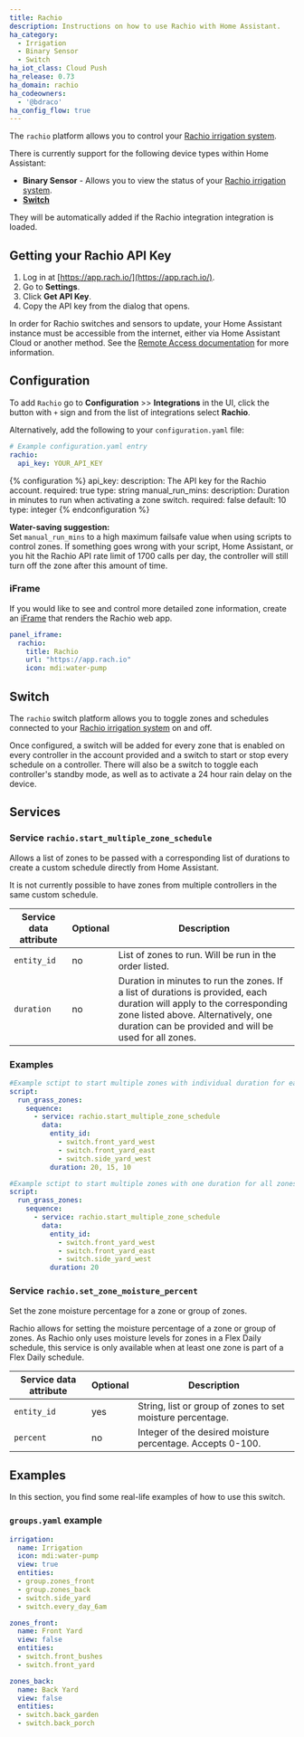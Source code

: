 ```yaml
---
title: Rachio
description: Instructions on how to use Rachio with Home Assistant.
ha_category:
  - Irrigation
  - Binary Sensor
  - Switch
ha_iot_class: Cloud Push
ha_release: 0.73
ha_domain: rachio
ha_codeowners:
  - '@bdraco'
ha_config_flow: true
---
```


The `rachio` platform allows you to control your [Rachio irrigation system](https://rachio.com/).

There is currently support for the following device types within Home Assistant:

- **Binary Sensor** - Allows you to view the status of your [Rachio irrigation system](https://rachio.com/).
- [**Switch**](#switch)

They will be automatically added if the Rachio integration integration is loaded.

## Getting your Rachio API Key

1. Log in at [https://app.rach.io/](https://app.rach.io/).
2. Go to **Settings**.
3. Click **Get API Key**.
4. Copy the API key from the dialog that opens.

<div class='note'>

In order for Rachio switches and sensors to update, your Home Assistant instance must be accessible from the internet, either via Home Assistant Cloud or another method. See the [Remote Access documentation](/docs/configuration/remote/) for more information.

</div>

## Configuration

To add `Rachio` go to **Configuration** >> **Integrations** in the UI, click the button with `+` sign and from the list of integrations select **Rachio**.

Alternatively, add the following to your `configuration.yaml` file:

```yaml
# Example configuration.yaml entry
rachio:
  api_key: YOUR_API_KEY
```

{% configuration %}
api_key:
  description: The API key for the Rachio account.
  required: true
  type: string
manual_run_mins:
  description: Duration in minutes to run when activating a zone switch.
  required: false
  default: 10
  type: integer
{% endconfiguration %}

<div class='note'>

**Water-saving suggestion:**<br>
Set `manual_run_mins` to a high maximum failsafe value when using scripts to control zones. If something goes wrong with your script, Home Assistant, or you hit the Rachio API rate limit of 1700 calls per day, the controller will still turn off the zone after this amount of time.

</div>

### iFrame

If you would like to see and control more detailed zone information, create an [iFrame](/integrations/panel_iframe/) that renders the Rachio web app.

```yaml
panel_iframe:
  rachio:
    title: Rachio
    url: "https://app.rach.io"
    icon: mdi:water-pump
```

## Switch

The `rachio` switch platform allows you to toggle zones and schedules connected to your [Rachio irrigation system](https://rachio.com/) on and off.

Once configured, a switch will be added for every zone that is enabled on every controller in the account provided and a switch to start or stop every schedule on a controller. There will also be a switch to toggle each controller's standby mode, as well as to activate a 24 hour rain delay on the device.

## Services

### Service `rachio.start_multiple_zone_schedule`

Allows a list of zones to be passed with a corresponding list of durations to create a custom schedule directly from Home Assistant.

<div class='note'>
It is not currently possible to have zones from multiple controllers in the same custom schedule.
</div>

 Service data attribute | Optional | Description |
| ---------------------- | -------- | ----------- |
| `entity_id` | no | List of zones to run. Will be run in the order listed.
| `duration` | no | Duration in minutes to run the zones. If a list of durations is provided, each duration will apply to the corresponding zone listed above. Alternatively, one duration can be provided and will be used for all zones.

### Examples

```yaml
#Example sctipt to start multiple zones with individual duration for each zone.
script:
  run_grass_zones:
    sequence: 
      - service: rachio.start_multiple_zone_schedule
        data:
          entity_id:
            - switch.front_yard_west
            - switch.front_yard_east
            - switch.side_yard_west
          duration: 20, 15, 10
```

```yaml
#Example sctipt to start multiple zones with one duration for all zones.
script:
  run_grass_zones:
    sequence: 
      - service: rachio.start_multiple_zone_schedule
        data:
          entity_id:
            - switch.front_yard_west
            - switch.front_yard_east
            - switch.side_yard_west
          duration: 20
```
### Service `rachio.set_zone_moisture_percent`

Set the zone moisture percentage for a zone or group of zones.

Rachio allows for setting the moisture percentage of a zone or group of zones. As Rachio only uses moisture levels for zones in a Flex Daily schedule, this service is only available when at least one zone is part of a Flex Daily schedule.

| Service data attribute | Optional | Description |
| ---------------------- | -------- | ----------- |
| `entity_id` | yes | String, list or group of zones to set moisture percentage.
| `percent` | no | Integer of the desired moisture percentage. Accepts 0-100.

## Examples

In this section, you find some real-life examples of how to use this switch.

### `groups.yaml` example

```yaml
irrigation:
  name: Irrigation
  icon: mdi:water-pump
  view: true
  entities:
  - group.zones_front
  - group.zones_back
  - switch.side_yard
  - switch.every_day_6am

zones_front:
  name: Front Yard
  view: false
  entities:
  - switch.front_bushes
  - switch.front_yard

zones_back:
  name: Back Yard
  view: false
  entities:
  - switch.back_garden
  - switch.back_porch
```
